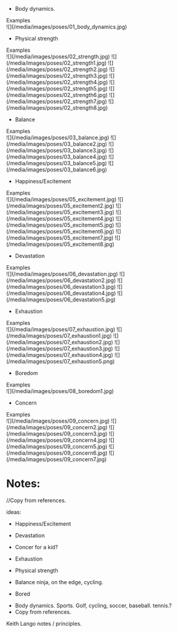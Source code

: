 <style>
.post-body img{width:100%;}
.images{    width: 100%!important;}
</style>


- Body dynamics.
<div style="width:100%;">
<a class="expand">Examples</a>
<div class="images hidden">
![](/media/images/poses/01_body_dynamics.jpg)  
</div>
</div>

- Physical strength   
<div style="width:100%;">
<a class="expand">Examples</a>
<div class="images hidden">
![](/media/images/poses/02_strength.jpg)  
![](/media/images/poses/02_strength1.jpg)  
![](/media/images/poses/02_strength2.jpg)  
![](/media/images/poses/02_strength3.jpg)  
![](/media/images/poses/02_strength4.jpg)    
![](/media/images/poses/02_strength5.jpg)    
![](/media/images/poses/02_strength6.jpg)    
![](/media/images/poses/02_strength7.jpg)    
![](/media/images/poses/02_strength8.jpg)  
</div>
</div>

- Balance  
<div style="width:100%;">
<a class="expand">Examples</a>
<div class="images hidden">
![](/media/images/poses/03_balance.jpg)  
![](/media/images/poses/03_balance2.jpg)  
![](/media/images/poses/03_balance3.jpg)  
![](/media/images/poses/03_balance4.jpg)
![](/media/images/poses/03_balance5.jpg)
![](/media/images/poses/03_balance6.jpg)
</div>
</div>


- Happiness/Excitement
<div style="width:100%;">
<a class="expand">Examples</a>
<div class="images hidden">
![](/media/images/poses/05_excitement.jpg)  
![](/media/images/poses/05_excitement2.jpg)  
![](/media/images/poses/05_excitement3.jpg)  
![](/media/images/poses/05_excitement4.jpg)
![](/media/images/poses/05_excitement5.jpg)
![](/media/images/poses/05_excitement6.jpg)
![](/media/images/poses/05_excitement7.jpg)
![](/media/images/poses/05_excitement8.jpg)
</div>
</div>

- Devastation  
<div style="width:100%;">
<a class="expand">Examples</a>
<div class="images hidden">
![](/media/images/poses/06_devastation.jpg)  
![](/media/images/poses/06_devastation2.jpg)  
![](/media/images/poses/06_devastation3.jpg)  
![](/media/images/poses/06_devastation4.jpg)
![](/media/images/poses/06_devastation5.jpg)  
</div>
</div>

- Exhaustion  
<div style="width:100%;">
<a class="expand">Examples</a>
<div class="images hidden">
![](/media/images/poses/07_exhaustion.jpg)  
![](/media/images/poses/07_exhaustion1.jpg)  
![](/media/images/poses/07_exhaustion2.jpg)  
![](/media/images/poses/07_exhaustion3.jpg)
![](/media/images/poses/07_exhaustion4.jpg)
![](/media/images/poses/07_exhaustion5.png)
</div>
</div>

- Boredom  
<div style="width:100%;">
<a class="expand">Examples</a>
<div class="images hidden">
![](/media/images/poses/08_boredom1.jpg)  
</div>
</div>

- Concern  
<div style="width:100%;">
<a class="expand">Examples</a>
<div class="images hidden">
![](/media/images/poses/09_concern.jpg)  
![](/media/images/poses/09_concern2.jpg)  
![](/media/images/poses/09_concern3.jpg)  
![](/media/images/poses/09_concern4.jpg)  
![](/media/images/poses/09_concern5.jpg)  
![](/media/images/poses/09_concern6.jpg)
![](/media/images/poses/09_concern7.jpg)  
</div>
</div>



# Notes:
//Copy from references.

ideas:

- Happiness/Excitement

- Devastation
- Concer
for a kid?
- Exhaustion
- Physical strength
- Balance
ninja, on the edge, cycling.
- Bored
+ Body dynamics. Sports. Golf, cycling, soccer, baseball. tennis.?  
+ Copy from references.

Keith Lango notes / principles.



    
<script>
$(document).ready(function(){
$('.expand').each(function() {
    $(this).click(function(event) {
	event.preventDefault();
	images = $(this).parent().find(".images");
	images.toggle();
    });
});
});
</script>
